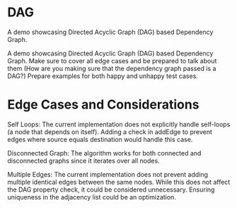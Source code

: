 # DAG
A demo showcasing Directed Acyclic Graph (DAG) based Dependency Graph.

A demo showcasing Directed Acyclic Graph (DAG) based Dependency Graph. Make sure to cover all edge cases and be prepared to talk about them (How are you making sure that the dependency graph passed is a DAG?) Prepare examples for both happy and unhappy test cases.

# Edge Cases and Considerations

Self Loops: The current implementation does not explicitly handle self-loops (a node that depends on itself). Adding a check in addEdge to prevent edges where source equals destination would handle this case.

Disconnected Graph: The algorithm works for both connected and disconnected graphs since it iterates over all nodes.

Multiple Edges: The current implementation does not prevent adding multiple identical edges between the same nodes. While this does not affect the DAG property check, it could be considered unnecessary. Ensuring uniqueness in the adjacency list could be an optimization.